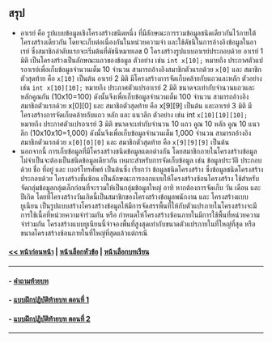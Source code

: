 ## สรุป

* อาเรย์ คือ รูปแบบข้อมูลเชิงโครงสร้างชนิดหนึ่ง ที่มีลักษณะการรวมข้อมูลชนิดเดียวกันไว้ภายใต้โครงสร้างเดียวกัน โดยจะเก็บต่อเนื่องกันในหน่วยความจำ และใช้ดัชนีในการอ้างอิงข้อมูลในอาเรย์ ซึ่งสมาชิกลำดับแรกจะเริ่มต้นที่ดัชนีหมายเลข 0 โครงสร้างรูปแบบอาเรย์ประกอบด้วย อาเรย์ 1 มิติ เป็นโครงสร้างเป็นลักษณะแถวของข้อมูล ตัวอย่าง เช่น ```int x[10];``` หมายถึง ประกาศตัวแปรอาเรย์เพื่อเก็บข้อมูลจำนวนเต็ม 10 จำนวน สามารถอ้างอิงสมาชิกตัวแรกด้วย ```x[0]``` และ สมาชิกตัวสุดท้าย คือ ```x[10]``` เป็นต้น  อาเรย์ 2 มิติ มีโครงสร้างการจัดเก็บคล้ายกับแถวและหลัก ตัวอย่าง เช่น ```int x[10][10];``` หมายถึง ประกาศตัวแปรอาเรย์ 2 มิติ ขนาดจะเท่ากับจำนวนแถวและหลักคูณกัน (10x10=100) ดังนั้นจึงเพื่อเก็บข้อมูลจำนวนเต็ม 100 จำนวน สามารถอ้างอิงสมาชิกตัวแรกด้วย x[0][0] และ สมาชิกตัวสุดท้าย คือ x[9][9] เป็นต้น และอาเรย์ 3 มิติ มีโครงสร้างการจัดเก็บคล้ายกับแถว หลัก และ แนวลึก ตัวอย่าง เช่น int ```x[10][10][10];``` หมายถึง ประกาศตัวแปรอาเรย์ 3 มิติ ขนาดจะเท่ากับจำนวน 10 แถว คูณ 10 หลัก คูณ 10 แนวลึก (10x10x10=1,000) ดังนั้นจึงเพื่อเก็บข้อมูลจำนวนเต็ม 1,000 จำนวน สามารถอ้างอิงสมาชิกตัวแรกด้วย ```x[0][0][0]``` และ สมาชิกตัวสุดท้าย คือ ```x[9][9][9]``` เป็นต้น
* นอกจากนี้ การเก็บข้อมูลที่มีโครงสร้างชนิดข้อมูลแตกต่างกัน โดยสมาชิกภายในโครงสร้างข้อมูลไม่จำเป็นจะต้องเป็นชนิดข้อมูลเดียวกัน เหมาะสำหรับการจัดเก็บข้อมูล เช่น ข้อมูลประวัติ ประกอบด้วย ชื่อ ที่อยู่ และ เบอร์โทรศัพท์ เป็นต้นซึ่ง เรียกว่า ข้อมูลชนิดโครงสร้าง ซึ่งข้อมูลชนิดโครงสร้างประกอบด้วย โครงสร้างชั้นซ้อน เป็นลักษณะการออกแบบให้โครงสร้างซ้อนโครงสร้าง ใช้สำหรับจัดกลุ่มข้อมูลกลุ่มเล็กก่อนที่จะรวมให้เป็นกลุ่มข้อมูลใหญ่ อาทิ หากต้องการจัดเก็บ วัน เดือน และ ปีเกิด โดยที่โครงสร้างวันเกิดนี้เป็นสมาชิกของโครงสร้างข้อมูลพนักงาน และ โครงสร้างแบบยูเนียน เป็นรูปแบบสร้างโครงสร้างข้อมูลให้มีการจัดสรรพื้นที่ให้กับตัวแปรภายในโครงสร้างจะมีการใช้เนื้อที่หน่วยความจำร่วมกัน หรือ กำหนดให้โครงสร้างซ้อนภายในมีการใช้พื้นที่หน่วยความจำร่วมกัน โครงสร้างแบบยูเนียนนี้จำจองพื้นที่สูงสุดเท่ากับขนาดตัวแปรภายในที่ใหญ่ที่สุด หรือ ขนาดโครงสร้างซ้อนภายในที่ใหญ่ที่สุดแล้วแต่กรณี

#### [<< หน้าก่อนหน้า](0705.md) | [หน้าเลือกหัวข้อ](README.md) | [หน้าเลือกบทเรียน](../README.md)
---
#### - [คำถามท้ายบท](0730.md)
#### - [แบบฝึกปฏิบัติท้ายบท ตอนที่ 1](0750.md)
#### - [แบบฝึกปฏิบัติท้ายบท ตอนที่ 2](0770.md)
---
